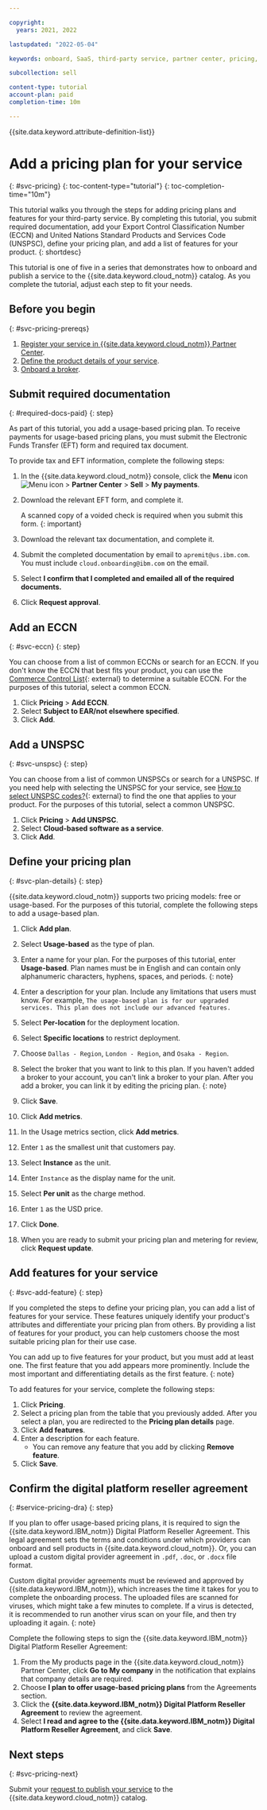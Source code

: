 ```yaml
---

copyright:
  years: 2021, 2022

lastupdated: "2022-05-04"

keywords: onboard, SaaS, third-party service, partner center, pricing, usage, metering, plan, free, feature

subcollection: sell

content-type: tutorial
account-plan: paid
completion-time: 10m 

---
```


{{site.data.keyword.attribute-definition-list}}


# Add a pricing plan for your service
{: #svc-pricing}
{: toc-content-type="tutorial"} 
{: toc-completion-time="10m"} 

This tutorial walks you through the steps for adding pricing plans and features for your third-party service. By completing this tutorial, you submit required documentation, add your Export Control Classification Number (ECCN) and United Nations Standard Products and Services Code (UNSPSC), define your pricing plan, and add a list of features for your product. 
{: shortdesc}

This tutorial is one of five in a series that demonstrates how to onboard and publish a service to the {{site.data.keyword.cloud_notm}} catalog. As you complete the tutorial, adjust each step to fit your needs.

## Before you begin
{: #svc-pricing-prereqs}

1. [Register your service in {{site.data.keyword.cloud_notm}} Partner Center](/docs/sell?topic=sell-svc-register).
1. [Define the product details of your service](/docs/sell?topic=sell-svc-define).
1. [Onboard a broker](/docs/sell?topic=sell-broker-onboard).

## Submit required documentation
{: #required-docs-paid}
{: step}

As part of this tutorial, you add a usage-based pricing plan. To receive payments for usage-based pricing plans, you must submit the Electronic Funds Transfer (EFT) form and required tax document.

To provide tax and EFT information, complete the following steps:

1. In the {{site.data.keyword.cloud_notm}} console, click the **Menu** icon ![Menu icon](../icons/icon_hamburger.svg "Menu") > **Partner Center** > **Sell** > **My payments**.
1. Download the relevant EFT form, and complete it.

    A scanned copy of a voided check is required when you submit this form.
    {: important}

1. Download the relevant tax documentation, and complete it.
1. Submit the completed documentation by email to `apremit@us.ibm.com`. You must include `cloud.onboarding@ibm.com` on the email.
1. Select **I confirm that I completed and emailed all of the required documents.**
1. Click **Request approval**.

## Add an ECCN
{: #svc-eccn}
{: step}

You can choose from a list of common ECCNs or search for an ECCN. If you don't know the ECCN that best fits your product, you can use the [Commerce Control List](https://www.bis.doc.gov/index.php/licensing/commerce-control-list-classification/export-control-classification-number-eccn){: external} to determine a suitable ECCN. For the purposes of this tutorial, select a common ECCN. 

1. Click **Pricing** > **Add ECCN**.
1. Select **Subject to EAR/not elsewhere specified**. 
1. Click **Add**.

## Add a UNSPSC
{: #svc-unspsc}
{: step}

You can choose from a list of common UNSPSCs or search for a UNSPSC. If you need help with selecting the UNSPSC for your service, see [How to select UNSPSC codes?](https://help.ungm.org/hc/en-us/articles/360013132940-How-to-select-UNSPSC-codes-){: external} to find the one that applies to your product. For the purposes of this tutorial, select a common UNSPSC. 

1. Click **Pricing** > **Add UNSPSC**.
2. Select **Cloud-based software as a service**. 
3. Click **Add**.

## Define your pricing plan
{: #svc-plan-details}
{: step}

{{site.data.keyword.cloud_notm}} supports two pricing models: free or usage-based. For the purposes of this tutorial, complete the following steps to add a usage-based plan. 

1. Click **Add plan**.
1. Select **Usage-based** as the type of plan.
1. Enter a name for your plan. For the purposes of this tutorial, enter **Usage-based**.
   Plan names must be in English and can contain only alphanumeric characters, hyphens, spaces, and periods.
   {: note}

1. Enter a description for your plan. Include any limitations that users must know. For example, 
   `The usage-based plan is for our upgraded services. This plan does not include our advanced features.`
1. Select **Per-location** for the deployment location. 
1. Select **Specific locations** to restrict deployment. 
1. Choose `Dallas - Region`, `London - Region`, and `Osaka - Region`.
1. Select the broker that you want to link to this plan. 
    If you haven't added a broker to your account, you can't link a broker to your plan. After you add a broker, you can link it by editing the pricing plan. 
    {: note}

1. Click **Save**. 
1. Click **Add metrics**.
1. In the Usage metrics section, click **Add metrics**.
1. Enter `1` as the smallest unit that customers pay. 
1. Select **Instance** as the unit. 
1. Enter `Instance` as the display name for the unit.
1. Select **Per unit** as the charge method. 
1. Enter `1` as the USD price.
1. Click **Done**.
1. When you are ready to submit your pricing plan and metering for review, click **Request update**. 

## Add features for your service
{: #svc-add-feature}
{: step}

If you completed the steps to define your pricing plan, you can add a list of features for your service. These features uniquely identify your product's attributes and differentiate your pricing plan from others. By providing a list of features for your product, you can help customers choose the most suitable pricing plan for their use case. 

You can add up to five features for your product, but you must add at least one. The first feature that you add appears more prominently. Include the most important and differentiating details as the first feature. 
{: note}
  
To add features for your service, complete the following steps:

1. Click **Pricing**.
1. Select a pricing plan from the table that you previously added. After you select a plan, you are redirected to the **Pricing plan details** page.
1. Click **Add features**.
1. Enter a description for each feature.
   - You can remove any feature that you add by clicking **Remove feature**.
1. Click **Save**.

## Confirm the digital platform reseller agreement
{: #service-pricing-dra}
{: step}

If you plan to offer usage-based pricing plans, it is required to sign the {{site.data.keyword.IBM_notm}} Digital Platform Reseller Agreement. This legal agreement sets the terms and conditions under which providers can onboard and sell products in {{site.data.keyword.cloud_notm}}. Or, you can upload a custom digital provider agreement in `.pdf`, `.doc`, or `.docx` file format. 

Custom digital provider agreements must be reviewed and approved by {{site.data.keyword.IBM_notm}}, which increases the time it takes for you to complete the onboarding process. The uploaded files are scanned for viruses, which might take a few minutes to complete. If a virus is detected, it is recommended to run another virus scan on your file, and then try uploading it again.
{: note}

Complete the following steps to sign the {{site.data.keyword.IBM_notm}} Digital Platform Reseller Agreement:

1. From the My products page in the {{site.data.keyword.cloud_notm}} Partner Center, click **Go to My company** in the notification that explains that company details are required.
1. Choose **I plan to offer usage-based pricing plans** from the Agreements section. 
1. Click the **{{site.data.keyword.IBM_notm}} Digital Platform Reseller Agreement** to review the agreement. 
1. Select **I read and agree to the {{site.data.keyword.IBM_notm}} Digital Platform Reseller Agreement**, and click **Save**.

## Next steps
{: #svc-pricing-next}

Submit your [request to publish your service](/docs/sell?topic=sell-svc-publish) to the {{site.data.keyword.cloud_notm}} catalog.

